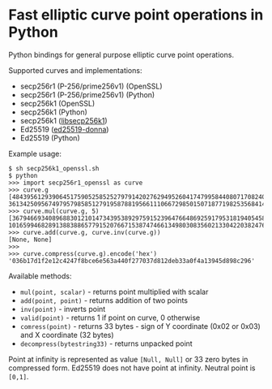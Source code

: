 Fast elliptic curve point operations in Python 
==================

Python bindings for general purpose elliptic curve point operations.

Supported curves and implementations:
* secp256r1 (P-256/prime256v1) (OpenSSL)
* secp256r1 (P-256/prime256v1) (Python)
* secp256k1 (OpenSSL)
* secp256k1 (Python)
* secp256k1 ([libsecp256k1](https://github.com/bitcoin-core/secp256k1))
* Ed25519 ([ed25519-donna](https://github.com/floodyberry/ed25519-donna))
* Ed25519 (Python)

Example usage:
```
$ sh secp256k1_openssl.sh
$ python
>>> import secp256r1_openssl as curve
>>> curve.g
[48439561293906451759052585252797914202762949526041747995844080717082404635286L, 36134250956749795798585127919587881956611106672985015071877198253568414405109L]
>>> curve.mul(curve.g, 5)
[36794669340896883012101473439538929759152396476648692591795318194054580155373L, 101659946828913883886577915207667153874746613498030835602133042203824767462820L]
>>> curve.add(curve.g, curve.inv(curve.g))
[None, None]
>>> 
>>> curve.compress(curve.g).encode('hex')
'036b17d1f2e12c4247f8bce6e563a440f277037d812deb33a0f4a13945d898c296'
```

Available methods:
- `mul(point, scalar)` - returns point multiplied with scalar
- `add(point, point)` - returns addition of two points
- `inv(point)` - inverts point
- `valid(point)` - returns 1 if point on curve, 0 otherwise
- `comress(point)` - returns 33 bytes - sign of Y coordinate (0x02 or 0x03) and X coordinate (32 bytes)
- `decompress(bytestring33)` - returns unpacked point

Point at infinity is represented as value `[Null, Null]` or 33 zero bytes in compressed form.
Ed25519 does not have point at infinity. Neutral point is `[0,1]`.
